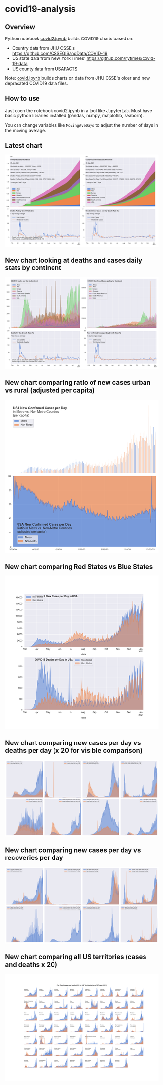 # covid19-analysis

## Overview
Python notebook [covid2.ipynb](https://github.com/danlaw/covid19-analysis/blob/master/covid2.ipynb) builds COVID19 charts based on:
* Country data from JHU CSSE's https://github.com/CSSEGISandData/COVID-19
* US state data from New York Times' https://github.com/nytimes/covid-19-data
* US county data from [USAFACTS](https://usafacts.org/visualizations/coronavirus-covid-19-spread-map/)

Note: [covid.ipynb](https://github.com/danlaw/covid19-analysis/blob/master/covid.ipynb) builds charts on data from JHU CSSE's older and now depracated COVID19 data files.

## How to use
Just open the notebook covid2.ipynb in a tool like JupyterLab. Must have basic python libraries installed (pandas, numpy, matplotlib, seaborn).

You can change variables like ``MovingAveDays`` to adjust the number of days in the moving average.

## Latest chart
![Latest chart](charts/20210107-covid19-chart.png)

## New chart looking at deaths and cases daily stats by continent
![Comparison chart](charts/20210107-covid19-chart-perday.png)

## New chart comparing ratio of new cases urban vs rural (adjusted per capita)
![Urban rural per capita chart](charts/20210107-US-counties-urban-vs-rural-per-capita.png)

## New chart comparing Red States vs Blue States
![Red vs Blue chart](charts/20210107-compare-daily-red-vs-blue-states.png)

## New chart comparing new cases per day vs deaths per day (x 20 for visible comparison)
![Comparison chart](charts/20210107-comparison-chart.png)

## New chart comparing new cases per day vs recoveries per day
![Recovery chart](charts/20210107-comparison-recovery-chart.png)

## New chart comparing all US territories (cases and deaths x 20)
![Territories chart](charts/20210107-compare-US-territories.png)


